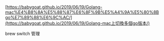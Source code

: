 [https://babygoat.github.io/2019/06/19/Golang-mac%E4%B8%8A%E5%88%87%E6%8F%9B%E5%A4%9A%E5%80%8Bgo%E7%89%88%E6%9C%AC/](https://babygoat.github.io/2019/06/19/Golang-mac上切換多個go版本/)





 brew switch 管理



